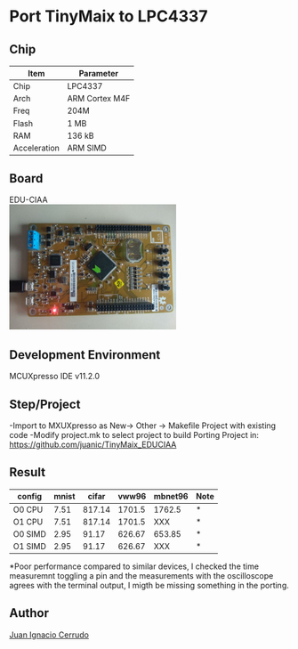 # Port TinyMaix to LPC4337

## Chip

| Item         | Parameter      |
| ------------ | -------------  | 
| Chip         | LPC4337        |
| Arch         | ARM Cortex M4F |
| Freq         | 204M           |
| Flash        | 1 MB	          |
| RAM          | 136 kB         |
| Acceleration | ARM SIMD       |

## Board

EDU-CIAA  
<a href="assets/LPC4337.jpg"><img width=300 src="assets/LPC4337.jpg"/></a>

## Development Environment

MCUXpresso IDE v11.2.0

## Step/Project

-Import to MXUXpresso as New-> Other -> Makefile Project with existing code
-Modify project.mk to select project to build
Porting Project in:   
https://github.com/juanic/TinyMaix_EDUCIAA

## Result

| config  | mnist | cifar | vww96  | mbnet96 | Note |
| ------- | ----- | ----- | ------ | ------- | ---- |
| O0 CPU  | 7.51  | 817.14| 1701.5 | 1762.5  |   *  |
| O1 CPU  | 7.51  | 817.14| 1701.5 | XXX     |   *  |
| O0 SIMD | 2.95  | 91.17 | 626.67 | 653.85  |   *  |
| O1 SIMD | 2.95  | 91.17 | 626.67 | XXX     |   *  |

*Poor performance compared to similar devices, I checked the time measuremnt 
toggling a pin and the measurements with the oscilloscope agrees with the terminal 
output, I migth be missing something in the porting.

## Author

[Juan Ignacio Cerrudo](https://github.com/juanic) 
